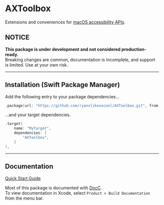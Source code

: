 # AXToolbox

Extensions and conveniences for
[macOS accessibility APIs](https://developer.apple.com/documentation/applicationservices/carbon_accessibility)\.

## NOTICE

**This package is under development and not considered production-ready.**<br/>
Breaking changes are common, documentation is incomplete, and support is limited.  Use at your own risk.

---


## Installation (Swift Package Manager)

Add the following entry to your package dependencies...
```swift
.package(url: "https://github.com/ryanslikesocool/AXToolbox.git", from: "0.0.3"),
```
...and your target dependencies.
```swift
.target(
	name: "MyTarget",
	dependencies: [
		"AXToolbox",
	]
),
```

---


## Documentation

[Quick Start Guide](Sources/AXToolbox/Documentation.docc/Articles/QuickStart.md)

Most of this package is documented with
[DocC](https://www.swift.org/documentation/docc/)\.
<br/>
To view documentation in Xcode, select `Product > Build Documentation` from the menu bar.
